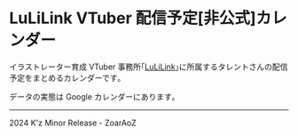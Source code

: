 # LuLiLink VTuber 配信予定[非公式]カレンダー

イラストレーター育成 VTuber 事務所｢[LuLiLink](https://lulilink.com/)｣に所属するタレントさんの配信予定をまとめるカレンダーです｡

データの実態は Google カレンダーにあります｡

----
2024 K'z Minor Release - ZoarAoZ